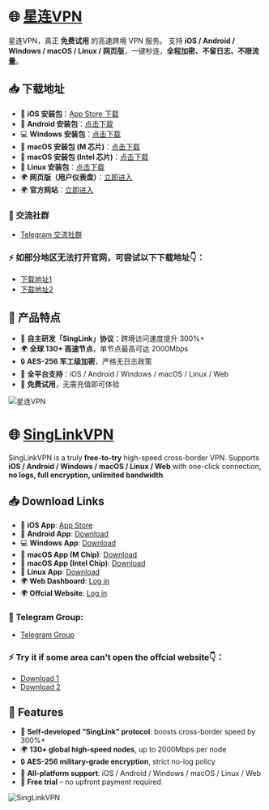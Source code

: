 # 🌐 [星连VPN](https://singlinkvpn.com/)

星连VPN，真正 **免费试用** 的高速跨境 VPN 服务。
支持 **iOS / Android / Windows / macOS / Linux / 网页版**，一键秒连，**全程加密、不留日志、不限流量**。

## 📥 下载地址

* 📱 **iOS 安装包**：[App Store 下载](https://apps.apple.com/ca/app/hiddify-proxy-vpn/id6596777532)
* 📱 **Android 安装包**：[点击下载](https://download.singlinkvpn.com/%E6%98%9F%E8%BF%9EVPN-Android.apk)
* 💻 **Windows 安装包**：[点击下载](https://download.singlinkvpn.com/%E6%98%9F%E8%BF%9EVPN_Windows%20_Setup.exe)
* 🍎 **macOS 安装包 (M 芯片)**：[点击下载](https://download.singlinkvpn.com/%E6%98%9F%E8%BF%9EVPN-MacOS-%28M%E8%8A%AF%E7%89%87%29.pkg)
* 🍎 **macOS 安装包 (Intel 芯片)**：[点击下载](https://download.singlinkvpn.com/%E6%98%9F%E8%BF%9EVPN-MacOS%28Inter%E8%8A%AF%E7%89%87%29.pkg)
* 🐧 **Linux 安装包**：[点击下载](https://github.com/hiddify/hiddify-app/releases/latest/download/Hiddify-Linux-x64.AppImage)
* 🌍 **网页版（用户仪表盘）**：[立即进入](https://dashboard.singlinkvpn.com/)
* 🌍 **官方网站**：[立即进入](https://singlinkvpn.com/)

### 🎁 交流社群

* [Telegram 交流社群](https://t.me/singlink1688)

### ⚡️ 如部分地区无法打开官网，可尝试以下下载地址👇：

* [下载地址1](https://singlink.cc)
* [下载地址2](https://singlink02.com)


## 🌟 产品特点

* 🚀 **自主研发「SingLink」协议**：跨境访问速度提升 300%+
* 🌍 **全球 130+ 高速节点**，单节点最高可达 2000Mbps
* 🔒 **AES-256 军工级加密**，严格无日志政策
* 📱 **全平台支持**：iOS / Android / Windows / macOS / Linux / Web
* 🎁 **免费试用**，无需充值即可体验

![星连VPN](https://custom-images.strikinglycdn.com/res/hrscywv4p/image/upload/c_limit,fl_lossy,h_9000,w_1200,f_auto,q_auto/11379024/793635_949422.jpeg)


# 🌐 [SingLinkVPN](https://sg.singlinkvpn.com/)

SingLinkVPN is a truly **free-to-try** high-speed cross-border VPN.
Supports **iOS / Android / Windows / macOS / Linux / Web** with one-click connection, **no logs, full encryption, unlimited bandwidth**.

## 📥 Download Links

* 📱 **iOS App**: [App Store](https://apps.apple.com/ca/app/hiddify-proxy-vpn/id6596777532)
* 📱 **Android App**: [Download](https://download.singlinkvpn.com/%E6%98%9F%E8%BF%9EVPN-Android.apk)
* 💻 **Windows App**: [Download](https://download.singlinkvpn.com/%E6%98%9F%E8%BF%9EVPN_Windows%20_Setup.exe)
* 🍎 **macOS App (M Chip)**: [Download](https://download.singlinkvpn.com/%E6%98%9F%E8%BF%9EVPN-MacOS-%28M%E8%8A%AF%E7%89%87%29.pkg)
* 🍎 **macOS App (Intel Chip)**: [Download](https://download.singlinkvpn.com/%E6%98%9F%E8%BF%9EVPN-MacOS%28Inter%E8%8A%AF%E7%89%87%29.pkg)
* 🐧 **Linux App**: [Download](https://github.com/hiddify/hiddify-app/releases/latest/download/Hiddify-Linux-x64.AppImage)
* 🌍 **Web Dashboard**: [Log in](https://dashboard.singlinkvpn.com/)
* 🌍 **Offcial Website**: [Log in](https://singlinkvpn.com/)

### 🎁 Telegram Group:

* [Telegram Group](https://t.me/singlinkvpn_en)

### ⚡️ Try it if some area can't open the offcial website👇：

* [Download 1](https://singlink.cc)
* [Download 2](https://singlink02.com)


## 🌟 Features

* 🚀 **Self-developed “SingLink” protocol**: boosts cross-border speed by 300%+
* 🌍 **130+ global high-speed nodes**, up to 2000Mbps per node
* 🔒 **AES-256 military-grade encryption**, strict no-log policy
* 📱 **All-platform support**: iOS / Android / Windows / macOS / Linux / Web
* 🎁 **Free trial** – no upfront payment required

![SingLinkVPN](https://custom-images.strikinglycdn.com/res/hrscywv4p/image/upload/c_limit,fl_lossy,h_9000,w_1200,f_auto,q_auto/11379024/661833_716016.jpeg)

